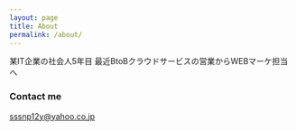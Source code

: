 ```yaml
---
layout: page
title: About
permalink: /about/
---
```


某IT企業の社会人5年目
最近BtoBクラウドサービスの営業からWEBマーケ担当へ

### Contact me

[sssnp12y@yahoo.co.jp](mailto:sssnp12y@yahoo.co.jp)
